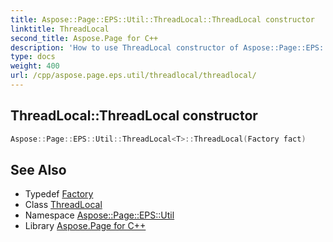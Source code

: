 ```yaml
---
title: Aspose::Page::EPS::Util::ThreadLocal::ThreadLocal constructor
linktitle: ThreadLocal
second_title: Aspose.Page for C++
description: 'How to use ThreadLocal constructor of Aspose::Page::EPS::Util::ThreadLocal class in C++.'
type: docs
weight: 400
url: /cpp/aspose.page.eps.util/threadlocal/threadlocal/
---
```

## ThreadLocal::ThreadLocal constructor




```cpp
Aspose::Page::EPS::Util::ThreadLocal<T>::ThreadLocal(Factory fact)
```

## See Also

* Typedef [Factory](../factory/)
* Class [ThreadLocal](../)
* Namespace [Aspose::Page::EPS::Util](../../)
* Library [Aspose.Page for C++](../../../)
